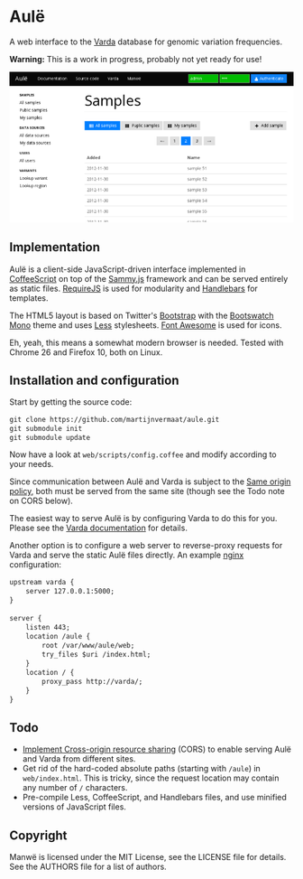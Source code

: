 Aulë
====

A web interface to the [Varda](https://github.com/martijnvermaat/varda)
database for genomic variation frequencies.

**Warning:** This is a work in progress, probably not yet ready for use!

![Screenshot](screenshot.png)


Implementation
--------------

Aulë is a client-side JavaScript-driven interface implemented in
[CoffeeScript](http://coffeescript.org/) on top of the
[Sammy.js](http://sammyjs.org/) framework and can be served entirely as
static files. [RequireJS](http://requirejs.org/) is used for modularity and
[Handlebars](http://handlebarsjs.com/) for templates.

The HTML5 layout is based on Twitter's
[Bootstrap](http://twitter.github.com/bootstrap/) with the
[Bootswatch Mono](http://bootswatch.com/cosmo/) theme and uses
[Less](http://lesscss.org/)
stylesheets. [Font Awesome](http://fortawesome.github.io/Font-Awesome/) is
used for icons.

Eh, yeah, this means a somewhat modern browser is needed. Tested with Chrome
26 and Firefox 10, both on Linux.


Installation and configuration
------------------------------

Start by getting the source code:

    git clone https://github.com/martijnvermaat/aule.git
    git submodule init
    git submodule update

Now have a look at `web/scripts/config.coffee` and modify according to your
needs.

Since communication between Aulë and Varda is subject to the
[Same origin policy](http://en.wikipedia.org/wiki/Same_origin_policy), both
must be served from the same site (though see the Todo note on CORS below).

The easiest way to serve Aulë is by configuring Varda to do this for
you. Please see the
[Varda documentation](https://varda.readthedocs.org/en/latest/config.html#http-server-settings)
for details.

Another option is to configure a web server to reverse-proxy requests for
Varda and serve the static Aulë files directly. An example
[nginx](http://nginx.org/) configuration:

    upstream varda {
        server 127.0.0.1:5000;
    }

    server {
        listen 443;
        location /aule {
            root /var/www/aule/web;
            try_files $uri /index.html;
        }
        location / {
            proxy_pass http://varda/;
        }
    }


Todo
----

* [Implement Cross-origin resource sharing](http://en.wikipedia.org/wiki/Cross-origin_resource_sharing)
  (CORS) to enable serving Aulë and Varda from different sites.
* Get rid of the hard-coded absolute paths (starting with `/aule`) in
  `web/index.html`. This is tricky, since the request location may contain any
  number of `/` characters.
* Pre-compile Less, CoffeeScript, and Handlebars files, and use minified
  versions of JavaScript files.


Copyright
---------

Manwë is licensed under the MIT License, see the LICENSE file for details. See
the AUTHORS file for a list of authors.
